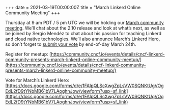 +++
date = 2021-03-19T00:00:00Z
title = "March Linkerd Online Community Meeting"
+++

Thursday at 9 am PDT / 5 pm UTC we will be holding our [March community meeting](https://community.cncf.io/events/details/cncf-linkerd-community-presents-march-linkerd-online-community-meetup/). We’ll chat about the 2.10 release and look at what’s next, as well as be joined by Sergio Mendéz to chat about his passion for teaching Linkerd and cloud native technologies. We’ll also announce March’s Linkerd Hero, so don’t forget to [submit your vote](https://docs.google.com/forms/d/e/1FAIpQLScXwgZpLsVW0SQNKtUgVOgEdL2fD9tYNbMB61bV7LAoghnJow/viewform?usp=sf_link) by end-of-day March 24th.

Register for meetup: [https://community.cncf.io/events/details/cncf-linkerd-community-presents-march-linkerd-online-community-meetup/](https://community.cncf.io/events/details/cncf-linkerd-community-presents-march-linkerd-online-community-meetup/)

Vote for March’s Linkerd Hero: [https://docs.google.com/forms/d/e/1FAIpQLScXwgZpLsVW0SQNKtUgVOgEdL2fD9tYNbMB61bV7LAoghnJow/viewform?usp=sf_link](https://docs.google.com/forms/d/e/1FAIpQLScXwgZpLsVW0SQNKtUgVOgEdL2fD9tYNbMB61bV7LAoghnJow/viewform?usp=sf_link)
